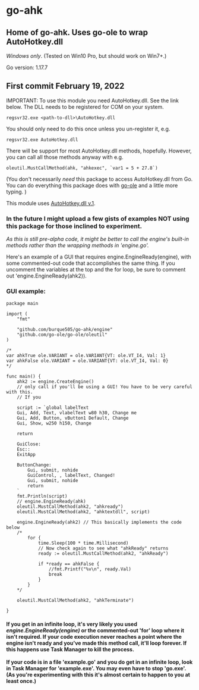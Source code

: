 # go-ahk
## Home of go-ahk. Uses go-ole to wrap AutoHotkey.dll ##

*Windows only*. (Tested on Win10 Pro, but should work on Win7+.) 

Go version: 1.17.7

## First commit February 19, 2022
IMPORTANT: To use this module you need AutoHotkey.dll. See the link below.
The DLL needs to be registered for COM on your system. 
```
regsvr32.exe <path-to-dll>\AutoHotkey.dll
```
You should only need to do this once unless you un-register it, e.g.
```
regsvr32.exe AutoHotkey.dll
```
There will be support for most AutoHotkey.dll methods, hopefully. However, you can call all those methods anyway with e.g.
```
oleutil.MustCallMethod(ahk, "ahkexec", `var1 = 5 + 27.8`)
```
(You don't necessarily *need* this package to access AutoHotkey.dll from Go. You can do everything this package does with [go-ole](https://github.com/go-ole/go-ole) and a little more typing. )

This module uses [AutoHotkey.dll v.1](https://github.com/HotKeyIt/ahkdll-v1-release/archive/master.zip).

### In the future I might upload a few gists of examples NOT using this package for those inclined to experiment. ###

_As this is still pre-alpha code, it might be better to call the engine's built-in methods rather than the wrapping methods in 'engine.go'._

Here's an example of a GUI
that requires engine.EngineReady(engine), with some commented-out code that accomplishes the same thing. If you uncomment the variables at the top and the for loop, be sure to comment out 'engine.EngineReady(ahk2)).
### GUI example: ###
```
package main

import (
	"fmt"

	"github.com/burque505/go-ahk/engine"
	"github.com/go-ole/go-ole/oleutil"
)

/*
var ahkTrue ole.VARIANT = ole.VARIANT{VT: ole.VT_I4, Val: 1}
var ahkFalse ole.VARIANT = ole.VARIANT{VT: ole.VT_I4, Val: 0}
*/

func main() {
	ahk2 := engine.CreateEngine()
	// only call if you'll be using a GUI! You have to be very careful with this.
	// If you

	script := `global labelText
	Gui, Add, Text, vlabelText w80 h30, Change me
	Gui, Add, Button, vButton1 Default, Change
	Gui, Show, w250 h150, Change
	
	return
	
	GuiClose:
	Esc::
	ExitApp
	
	ButtonChange:
		Gui, submit, nohide
		GuiControl, , labelText, Changed!
		Gui, submit, nohide
		return
	`
	fmt.Println(script)
	// engine.EngineReady(ahk)
	oleutil.MustCallMethod(ahk2, "ahkready")
	oleutil.MustCallMethod(ahk2, "ahktextdll", script)

	engine.EngineReady(ahk2) // This basically implements the code below
	/*
		for {
			time.Sleep(100 * time.Millisecond)
			// Now check again to see what "ahkReady" returns
			ready := oleutil.MustCallMethod(ahk2, "ahkReady")

			if *ready == ahkFalse {
				//fmt.Printf("%v\n", ready.Val)
				break
			}
		}
	*/

	oleutil.MustCallMethod(ahk2, "ahkTerminate")

}
```

#### If you get in an infinite loop, it's very likely you used *engine.EngineReady(engine)* or the commented-out 'for' loop where it isn't required. If your code execution never reaches a point where the engine isn't ready and you've made this method call, it'll loop forever. If this happens use Task Manager to kill the process.<br><br>If your code is in a file 'example.go' and you do get in an infinite loop, look in Task Manager for 'example.exe'. You may even have to stop 'go.exe'. (As you're experimenting with this it's almost certain to happen to you at least once.)
